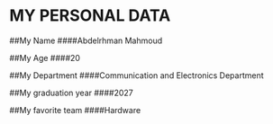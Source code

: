 # MY PERSONAL DATA

##My Name
####Abdelrhman Mahmoud

##My Age
####20

##My Department
####Communication and Electronics Department

##My graduation year
####2027

##My favorite team
####Hardware

